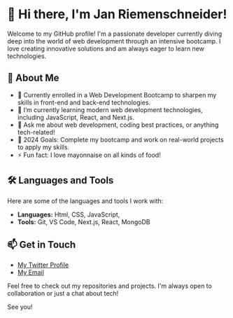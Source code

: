 # 👋 Hi there, I'm Jan Riemenschneider!

Welcome to my GitHub profile! I'm a passionate developer currently diving deep into the world of web development through an intensive bootcamp. I love creating innovative solutions and am always eager to learn new technologies.

## 🚀 About Me

- 💼 Currently enrolled in a Web Development Bootcamp to sharpen my skills in front-end and back-end technologies.
- 🌱 I’m currently learning modern web development technologies, including JavaScript, React, and Next.js.
- 💬 Ask me about web development, coding best practices, or anything tech-related!
- 🎯 2024 Goals: Complete my bootcamp and work on real-world projects to apply my skills.
- ⚡ Fun fact: I love mayonnaise on all kinds of food!

## 🛠️ Languages and Tools

Here are some of the languages and tools I work with:

- **Languages:** Html, CSS, JavaScript,
- **Tools:** Git, VS Code, Next.js, React, MongoDB

## 📫 Get in Touch

- [My Twitter Profile](https://x.com/jan12121995)
- [My Email](jan-riemenschenider@hotmail.de)

Feel free to check out my repositories and projects. I'm always open to collaboration or just a chat about tech!

See you!
